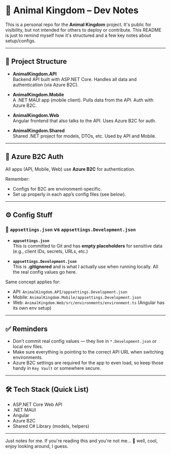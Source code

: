 ﻿# 🐾 Animal Kingdom – Dev Notes

This is a personal repo for the **Animal Kingdom** project. It's public for visibility, but not intended for others to deploy or contribute. This README is just to remind myself how it's structured and a few key notes about setup/configs.

---

## 📁 Project Structure

- **AnimalKingdom.API**  
  Backend API built with ASP.NET Core. Handles all data and authentication (via Azure B2C).

- **AnimalKingdom.Mobile**  
  A .NET MAUI app (mobile client). Pulls data from the API. Auth with Azure B2C.

- **AnimalKingdom.Web**  
  Angular frontend that also talks to the API. Uses Azure B2C for auth.

- **AnimalKingdom.Shared**  
  Shared .NET project for models, DTOs, etc. Used by API and Mobile.

---

## 🔐 Azure B2C Auth

All apps (API, Mobile, Web) use **Azure B2C** for authentication.

Remember:
- Configs for B2C are environment-specific.
- Set up properly in each app’s config files (see below).

---

## ⚙️ Config Stuff

### 📝 `appsettings.json` vs `appsettings.Development.json`

- **`appsettings.json`**  
  This is committed to Git and has **empty placeholders** for sensitive data (e.g., client IDs, secrets, URLs, etc.)

- **`appsettings.Development.json`**  
  This is **.gitignored** and is what I actually use when running locally. All the real config values go here.

Same concept applies for:
- API: `AnimalKingdom.API/appsettings.Development.json`
- Mobile: `AnimalKingdom.Mobile/appsettings.Development.json`
- Web: `AnimalKingdom.Web/src/environments/environment.ts` (Angular has its own env setup)

---

## ✅ Reminders

- Don’t commit real config values — they live in `*.Development.json` or local env files.
- Make sure everything is pointing to the correct API URL when switching environments.
- Azure B2C settings are required for the app to even load, so keep those handy in `Key Vault` or somewhere secure.

---

## 🛠 Tech Stack (Quick List)

- ASP.NET Core Web API
- .NET MAUI
- Angular
- Azure B2C
- Shared C# Library (models, helpers)

---

Just notes for me. If you're reading this and you're not me... 👀 well, cool, enjoy looking around, I guess.
